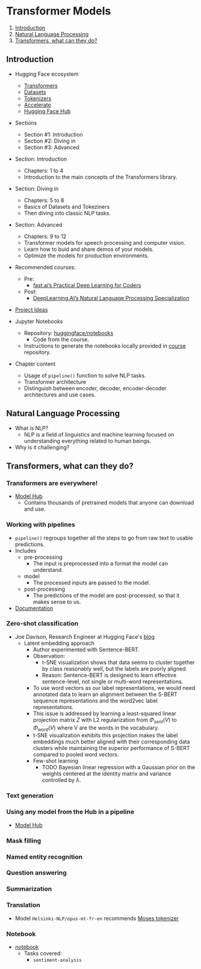 # Transformer Models

1. [Introduction](#introduction)
2. [Natural Language Processing](#natural-language-processing)
3. [Transformers, what can they do?](#transformers-what-can-they-do)

## Introduction

- Hugging Face ecosystem
  - [Transformers](https://github.com/huggingface/transformers)
  - [Datasets](https://github.com/huggingface/datasets)
  - [Tokenizers](https://github.com/huggingface/tokenizers)
  - [Accelerate](https://github.com/huggingface/accelerate)
  - [Hugging Face Hub](https://huggingface.co/models)

- Sections
  - Section #1: Introduction
  - Section #2: Diving in
  - Section #3: Advanced

- Section: Introduction
  - Chapters: 1 to 4
  - Introduction to the main concepts of the Transformers library.

- Section: Diving in
  - Chapters: 5 to 8
  - Basics of Datasets and Tokeziners
  - Then diving into classic NLP tasks.

- Section: Advanced
  - Chapters: 9 to 12
  - Transformer models for speech processing and computer vision.
  - Learn how to buid and share demos of your models.
  - Optimize the models for production environments.

- Recommended courses:
  - Pre:
    - [fast.ai’s Practical Deep Learning for Coders](https://course.fast.ai/)
  - Post:
    - [DeepLearning.AI’s Natural Language Processing Specialization](https://www.coursera.org/specializations/natural-language-processing)

- [Project Ideas](https://discuss.huggingface.co/c/course/course-event/25)

- Jupyter Notebooks
  - Repository: [huggingface/notebooks](https://github.com/huggingface/notebooks)
    - Code from the course.
  - Instructions to generate the notebooks locally provided in [course](https://github.com/huggingface/course#-jupyter-notebooks) repository.

- Chapter content
  - Usage of ```pipeline()``` function to solve NLP tasks.
  - Transformer architecture
  - Distinguish between encoder, decoder, encoder-decoder architectures and use cases.

## Natural Language Processing

- What is NLP?
  - NLP is a field of linguistics and machine learning focused on understanding everything related to human beings.
- Why is it challenging?

## Transformers, what can they do?

### Transformers are everywhere!

- [Model Hub](https://huggingface.co/models)
  - Contains thousands of pretrained models that anyone can download and use.

### Working with pipelines

- ```pipeline()``` regroups together all the steps to go from raw text to usable predictions.
- Includes
  - pre-processing
    - The input is preprocessed into a format the model can understand.
  - model
    - The processed inputs are passed to the model.
  - post-processing
    - The predictions of the model are post-processed, so that it makes sense to us.
- [Documentation](https://huggingface.co/docs/transformers/main_classes/pipelines)

### Zero-shot classification

- Joe Davison, Research Engineer at Hugging Face's [blog](https://joeddav.github.io/blog/2020/05/29/ZSL.html)
  - Latent embedding approach
    - Author experimented with Sentence-BERT.
    - Observation:
      - t-SNE visualization shows that data seems to cluster together by class reasonably well, but the labels are poorly aligned.
      - Reason: Sentence-BERT is designed to learn effective sentence-level, not single or multi-word representations.
    - To use word vectors as our label representations, we would need annotated data to learn an alignment between the S-BERT sequence representations and the word2vec label representations.
    - This issue is addressed by learning a least-squared linear projection matrix $Z$ with L2 regularization from $\Phi_{sent}(V)$ to $\Phi_{word}(V)$ where V are the words in the vocabulary.
    - t-SNE visualization exhibits this projection makes the label embeddings much better aligned with their corresponding data clusters while maintaining the superior performance of S-BERT compared to pooled word vectors.
    - Few-shot learning
      - TODO Bayesian linear regression with a Gaussian prior on the weights centered at the identity matrix and variance controlled by $\lambda$.

### Text generation

### Using any model from the Hub in a pipeline

- [Model Hub](https://huggingface.co/models)

### Mask filling

### Named entity recognition

### Question answering

### Summarization

### Translation

- Model ```Helsinki-NLP/opus-mt-fr-en``` recommends [Moses tokenizer](https://github.com/alvations/sacremoses)

### Notebook

- [notebook](../code/notebooks/chapter1/section3.ipynb)
  - Tasks covered:
    - ```sentiment-analysis```
